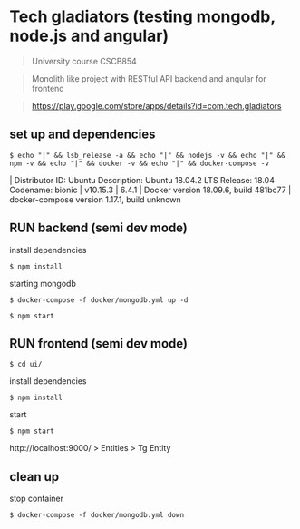# Tech gladiators (testing mongodb, node.js and angular)

> University course CSCB854

> Monolith like project with RESTful API backend and angular for frontend     

> https://play.google.com/store/apps/details?id=com.tech.gladiators

## set up and dependencies

```shell
$ echo "|" && lsb_release -a && echo "|" && nodejs -v && echo "|" && npm -v && echo "|" && docker -v && echo "|" && docker-compose -v
```

|
Distributor ID:	Ubuntu
Description:	Ubuntu 18.04.2 LTS
Release:	18.04
Codename:	bionic
|
v10.15.3
|
6.4.1
|
Docker version 18.09.6, build 481bc77
|
docker-compose version 1.17.1, build unknown


## RUN backend (semi dev mode)

install dependencies

```shell
$ npm install
```

starting mongodb

```shell
$ docker-compose -f docker/mongodb.yml up -d
```

```shell
$ npm start
```


## RUN frontend (semi dev mode)

```shell
$ cd ui/
```

install dependencies

```shell
$ npm install
```

start 

```shell
$ npm start
```

http://localhost:9000/ > Entities > Tg Entity

## clean up

stop container

```shell
$ docker-compose -f docker/mongodb.yml down
```